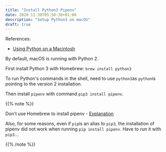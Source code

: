 ```yaml
---
title: "Install Python3 Pipenv"
date: 2020-11-30T05:50:38+01:00
description: "Setup Python3 on macOS"
draft: true
---
```


References:
* [Using Python on a Macintosh](https://docs.python.org/3/using/mac.html)

By default, macOS is running with Python 2. 

First install Python 3 with Homebrew: `brew install python3`

To run Python's commands in the shell, need to use `python3`as `python`is pointing to the version 2 installation.

Then install `pipenv` with command `pip3 install pipenv`.

{{% note %}}

Don't use Homebrew to install pipenv - [Explanation](https://pipenv.pypa.io/en/latest/install/#installing-pipenv)

Also, for some reasons, even if `pip`is an alias to `pip3`, the installation of pipenv did not work when running `pip install pipenv`. Have to run it with `pip3`...

{{% /note %}}

